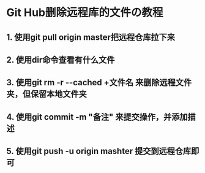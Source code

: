 # Git Hub删除远程库的文件の教程  
## 1. 使用git pull origin master把远程仓库拉下来  
## 2. 使用dir命令查看有什么文件  
## 3. 使用git rm -r --cached +文件名  来删除远程文件夹，但保留本地文件夹  
## 4. 使用git commit -m "备注"   来提交操作，并添加描述  
## 5. 使用git push -u origin mashter 提交到远程仓库即可